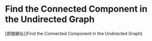 # Find the Connected Component in the Undirected Graph

[原題網址](Find the Connected Component in the Undirected Graph)

